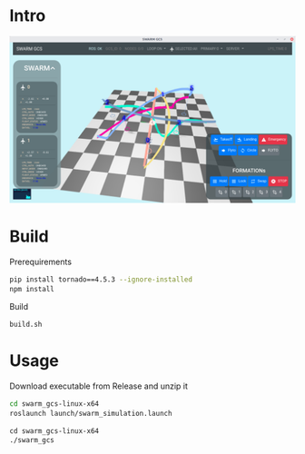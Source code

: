 # Intro
![SwarmGCS](./docs/swarm_gcs.png)
# Build
Prerequirements

```bash
pip install tornado==4.5.3 --ignore-installed
npm install
```

Build

```bash
build.sh
```

# Usage

Download executable from Release and unzip it


```bash
cd swarm_gcs-linux-x64
roslaunch launch/swarm_simulation.launch
```

```
cd swarm_gcs-linux-x64
./swarm_gcs
```